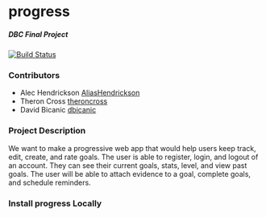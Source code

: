 # **progress**
##### DBC Final Project
[![Build Status](https://travis-ci.org/AliasHendrickson/progress.svg?branch=master)](https://travis-ci.org/AliasHendrickson/progress)

### **Contributors**

* Alec Hendrickson [AliasHendrickson](https://github.com/AliasHendrickson)
* Theron Cross     [theroncross](https://github.com/theroncross)
* David Bicanic    [dbicanic](https://github.com/dbicanic)

### **Project Description**

We want to make a progressive web app that would help users keep track, edit,
create, and rate goals.  The user is able to register, login, and logout of an account.  They can see their current goals, stats, level, and view past goals.  The user will be able to attach evidence to a goal, complete goals, and schedule reminders.

### **Install progress Locally**


